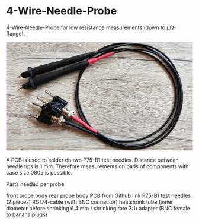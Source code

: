 # 4-Wire-Needle-Probe
4-Wire-Needle-Probe for low resistance measurements (down to µΩ-Range).

![Front](https://github.com/dtimber/4-Wire-Needle-Probe/blob/main/Pictures/Preview.jpg)

A PCB is used to solder on two P75-B1 test needles. Distance between needle tips is 1 mm. Therefore measurements on pads of components with case size 0805 is possible.

Parts needed per probe:

front probe body
rear probe body
PCB from Github link
P75-B1 test needles (2 pieces)
RG174-cable (with BNC connector)
heatshrink tube (inner diameter before shrinking 6.4 mm / shrinking rate 3:1)
adapter (BNC female to banana plugs)
